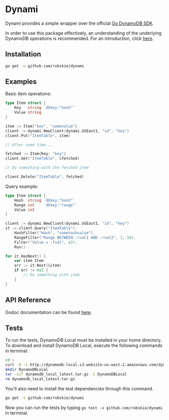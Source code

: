 # Dynami

Dynami provides a simple wrapper over the official [Go DynamoDB SDK][1].

In order to use this package effectively, an understanding of the underlying
DynamoDB operations is recommended. For an introduction, click [here][2].


[1]:https://docs.aws.amazon.com/sdk-for-go/api/service/dynamodb
[2]:https://docs.aws.amazon.com/amazondynamodb/latest/developerguide/Introduction.html


## Installation
```sh
go get -u github.com/robskie/dynami
```

## Examples

Basic item operations:

```go
type Item struct {
	Key   string `dbkey:"hash"`
	Value string
}

item := Item{"key", "somevalue"}
client := dynami.NewClient(dynami.USEast1, "id", "key")
client.Put("ItemTable", item)

// After some time...

fetched := Item{Key: "key"}
client.Get("ItemTable", &fetched)

// Do something with the fetched item

client.Delete("ItemTable", fetched)
```

Query example:

```go
type Item struct {
	Hash  string `dbkey:"hash"`
	Range int    `dbkey:"range"`
	Value int
}

client := dynami.NewClient(dynami.USEast1, "id", "key")
it := client.Query("ItemTable").
	HashFilter("Hash", "somehashvalue").
	RangeFilter("Range BETWEEN :rval1 AND :rval2", 1, 10).
	Filter("Value = :fval", 42).
	Run()

for it.HasNext() {
	var item Item
	err := it.Next(&item)
	if err != nil {
		// Do something with item
	}
}
```

## API Reference

Godoc documentation can be found [here][3].

[3]: https://godoc.org/github.com/robskie/dynami

## Tests

To run the tests, DynamoDB Local must be installed in your home directory. To
download and install DynamoDB Local, execute the following commands in terminal:

```sh
cd ~
curl -O -L http://dynamodb-local.s3-website-us-west-2.amazonaws.com/dynamodb_local_latest.tar.gz
mkdir DynamoDBLocal
tar -xzf dynamodb_local_latest.tar.gz -C DynamoDBLocal
rm dynamodb_local_latest.tar.gz
```

You'll also need to install the test dependencies through this command.

```sh
go get -t github.com/robskie/dynami
```

Now you can run the tests by typing `go test -v github.com/robskie/dynami` in
terminal.
